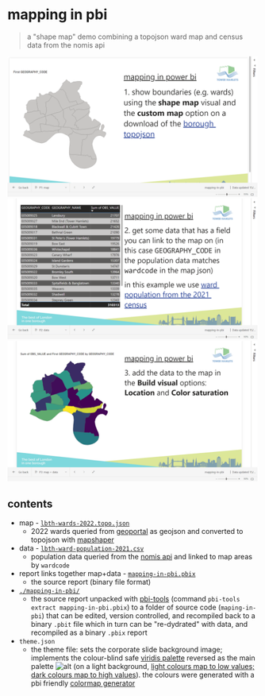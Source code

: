 # mapping in pbi

> a "shape map" demo combining a topojson ward map and census data from the nomis api

[![screenshot of dashboard p1](screenshot-of-dashboard-1.png)](https://app.powerbi.com/groups/me/reports/3b2b3e24-aa51-4bb0-b706-897de39df84c/ReportSection?experience=power-bi)
[![screenshot of dashboard p2](screenshot-of-dashboard-2.png)](https://app.powerbi.com/groups/me/reports/3b2b3e24-aa51-4bb0-b706-897de39df84c/ReportSection?experience=power-bi)
[![screenshot of dashboard p3](screenshot-of-dashboard-3.png)](https://app.powerbi.com/groups/me/reports/3b2b3e24-aa51-4bb0-b706-897de39df84c/ReportSection?experience=power-bi)

## contents
* map - [`lbth-wards-2022.topo.json`](lbth-wards-2022.topo.json)
  * 2022 wards queried from [geoportal](https://services1.arcgis.com/ESMARspQHYMw9BZ9/ArcGIS/rest/services/Wards_December_2022_Boundaries_GB_BFC/FeatureServer/0/query?where=WD22CD+%3D+%27E05009317%27+OR+WD22CD+%3D+%27E05009318%27+OR+WD22CD+%3D+%27E05009319%27+OR+WD22CD+%3D+%27E05009320%27+OR+WD22CD+%3D+%27E05009321%27+OR+WD22CD+%3D+%27E05009322%27+OR+WD22CD+%3D+%27E05009323%27+OR+WD22CD+%3D+%27E05009324%27+OR+WD22CD+%3D+%27E05009325%27+OR+WD22CD+%3D+%27E05009326%27+OR+WD22CD+%3D+%27E05009327%27+OR+WD22CD+%3D+%27E05009328%27+OR+WD22CD+%3D+%27E05009332%27+OR+WD22CD+%3D+%27E05009333%27+OR+WD22CD+%3D+%27E05009329%27+OR+WD22CD+%3D+%27E05009330%27+OR+WD22CD+%3D+%27E05009331%27+OR+WD22CD+%3D+%27E05009334%27+OR+WD22CD+%3D+%27E05009335%27+OR+WD22CD+%3D+%27E05009336%27&geometryType=esriGeometryEnvelope&spatialRel=esriSpatialRelIntersects&resultType=none&distance=0.0&units=esriSRUnit_Meter&outFields=WD22CD%2C+WD22NM%2C+LAD22CD%2C+LAD22NM&returnGeometry=true&featureEncoding=esriDefault&multipatchOption=xyFootprint&returnExceededLimitFeatures=true&sqlFormat=none&f=pgeojson&token=) as geojson and converted to topojson with [mapshaper](https://mapshaper.org)
* data - [`lbth-ward-population-2021.csv`](lbth-ward-population-2021.csv)
  * population data queried from the [nomis api](https://www.nomisweb.co.uk/api/v01/dataset/NM_2021_1.data.csv?date=latest&geography=641730979...641730990,641730994,641730995,641730991...641730993,641730996...641730998&c2021_restype_3=0&measures=20100) and linked to map areas by `wardcode`
* report links together map+data - [`mapping-in-pbi.pbix`](mapping-in-pbi.pbix)
  * the source report (binary file format)
* [`./mapping-in-pbi/`](mapping-in-pbi)
  * the source report unpacked with [pbi-tools](https://pbi.tools) (command `pbi-tools extract mapping-in-pbi.pbix`) to a folder of source code (`maping-in-pbi`) that can be edited, version controlled, and recompiled back to a binary `.pbit` file which in turn can be "re-dydrated" with data, and recompiled as a binary `.pbix` report
* `theme.json`
  * the theme file: sets the corporate slide background image; implements the colour-blind safe [viridis palette](https://matplotlib.org/stable/gallery/color/colormap_reference.html) reversed as the main palette ![alt](https://matplotlib.org/stable/_images/sphx_glr_colormap_reference_008_2_00x.png) (on a light background, [light colours map to low values; dark colours map to high values](https://journals.sagepub.com/stoken/default+domain/10.1177%2F15291006211051956-FREE/full?__cf_chl_tk=0OBvzryGvk5Hx7z2jy2mBy3dCt5vOabVgPzH7I0SkK0-1694038764-0-gaNycGzNDPs#fig18-15291006211051956)). the colours were generated with a pbi friendly [colormap generator](https://waldyrious.net/viridis-palette-generator/)
